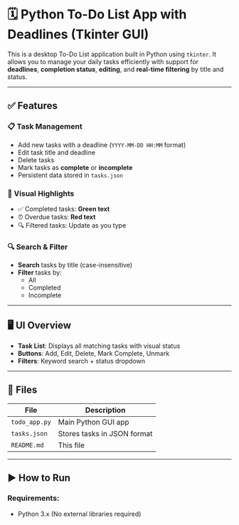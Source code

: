 # 🗓️ Python To-Do List App with Deadlines (Tkinter GUI)

This is a desktop To-Do List application built in Python using `tkinter`. It allows you to manage your daily tasks efficiently with support for **deadlines**, **completion status**, **editing**, and **real-time filtering** by title and status.

---

## ✅ Features

### 📋 Task Management
- Add new tasks with a deadline (`YYYY-MM-DD HH:MM` format)
- Edit task title and deadline
- Delete tasks
- Mark tasks as **complete** or **incomplete**
- Persistent data stored in `tasks.json`

### 🎨 Visual Highlights
- ✅ Completed tasks: **Green text**
- ⏰ Overdue tasks: **Red text**
- 🔍 Filtered tasks: Update as you type

### 🔍 Search & Filter
- **Search** tasks by title (case-insensitive)
- **Filter** tasks by:
  - All
  - Completed
  - Incomplete

---

## 🖥️ UI Overview

- **Task List**: Displays all matching tasks with visual status
- **Buttons**: Add, Edit, Delete, Mark Complete, Unmark
- **Filters**: Keyword search + status dropdown

---

## 📁 Files

| File            | Description                              |
|-----------------|------------------------------------------|
| `todo_app.py`   | Main Python GUI app                      |
| `tasks.json`    | Stores tasks in JSON format              |
| `README.md`     | This file                                |

---

## ▶️ How to Run

### Requirements:
- Python 3.x (No external libraries required)

